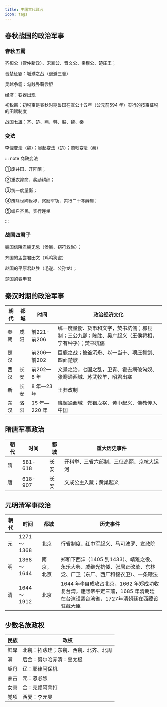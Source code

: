 ```yaml
---
title: 中国古代政治
icon: tags
---
```


## 春秋战国的政治军事

### 春秋五霸

齐桓公（管仲新政）、宋襄公、晋文公、秦穆公、楚庄王；

晋楚征霸：城濮之战（退避三舍）

吴越争霸：勾践卧薪尝胆

经济：铁器出现

初税亩：初税亩是春秋时期鲁国在宣公十五年（公元前594 年）实行的按亩征税的田赋制度

战国七雄：齐、楚、燕、韩、赵、魏、秦

### 变法

李悝变法（魏）；吴起变法（楚）；商鞅变法（秦）

::: note 商鞅变法

①废井田、开阡陌；

②重农抑商、奖励耕织；

③统一度量衡；

④废除世卿世禄，奖励军功，实行二十等爵制；

⑤编户齐民，实行连坐

:::

### 战国四君子

魏国信陵君魏无忌（侯嬴、窃符救赵）；

齐国的孟尝君田文（鸡鸣狗盗）

赵国的平原君赵胜（毛遂、公孙龙）；

楚国的春申君

## 秦汉时期的政治军事

| 朝代 | 都城 | 时间         | 政治经济文化                                                 |
| ---- | ---- | ------------ | ------------------------------------------------------------ |
| 秦朝 | 咸阳 | 前221-前206  | 统一度量衡、货币和文字，焚书坑儒；郡县制；三公九卿；陈胜、吴广起义（王侯将相，宁有种乎）；焚书坑儒 |
| 楚汉 |      | 前206—前202  | 巨鹿之战；破釜沉舟、以一当十、项庄舞剑、四面楚歌             |
| 西汉 | 长安 | 前202—8 年   | 文景之治，七国之乱，卫青、霍去病破匈奴、张骞通西域、苏武牧羊，昭君出塞 |
| 新   | 长安 | 8 年—23 年   | 王莽改制                                                     |
| 东汉 | 洛阳 | 25 年—220 年 | 班超通西域，党锢之祸，黄巾起义，佛教传入中国                 |

## 隋唐军事政治

| 朝代 | 时间    | 都城 | 重大历史事件                             |
| ---- | ------- | ---- | ---------------------------------------- |
| 隋   | 581-618 | 长安 | 开科举、三省六部制、三征高丽、京杭大运河 |
| 唐   | 618-907 | 长安 | 文成公主入藏；黄巢起义                   |

## 元明清军事政治

| 朝代 | 时间       | 都城       | 历史事件                                                     |
| ---- | ---------- | ---------- | ------------------------------------------------------------ |
| 元   | 1271～1368 | 北京       | 行省制度、红巾军起义、马可波罗、宣政院                       |
| 明   | 1368～1644 | 南京，北京 | 郑和下西洋（1405 到1433）、靖难之役、永乐大典、戚继光抗倭、张居正改革、东林党、厂卫（东厂、西厂和锦衣卫）、一条鞭法 |
| 清   | 1644～1912 | 北京       | 1644 年李自成攻占北京，1662 年郑成功收复台湾，康熙帝平定三藩，1685 年清朝廷在台湾设置台湾省，1727年清朝廷在西藏设驻藏大臣 |

## 少数名族政权

| 民族 | 政权                                 |
| ---- | ------------------------------------ |
| 鲜卑 | 北魏：拓跋珪；东魏、西魏、北齐、北周 |
| 满   | 后金：努尔哈赤清：皇太极             |
| 契丹 | 辽：耶律阿保机                       |
| 蒙古 | 元：忽必烈                           |
| 女真 | 金：完颜阿骨打                       |
| 党项 | 西夏：李元昊                         |
